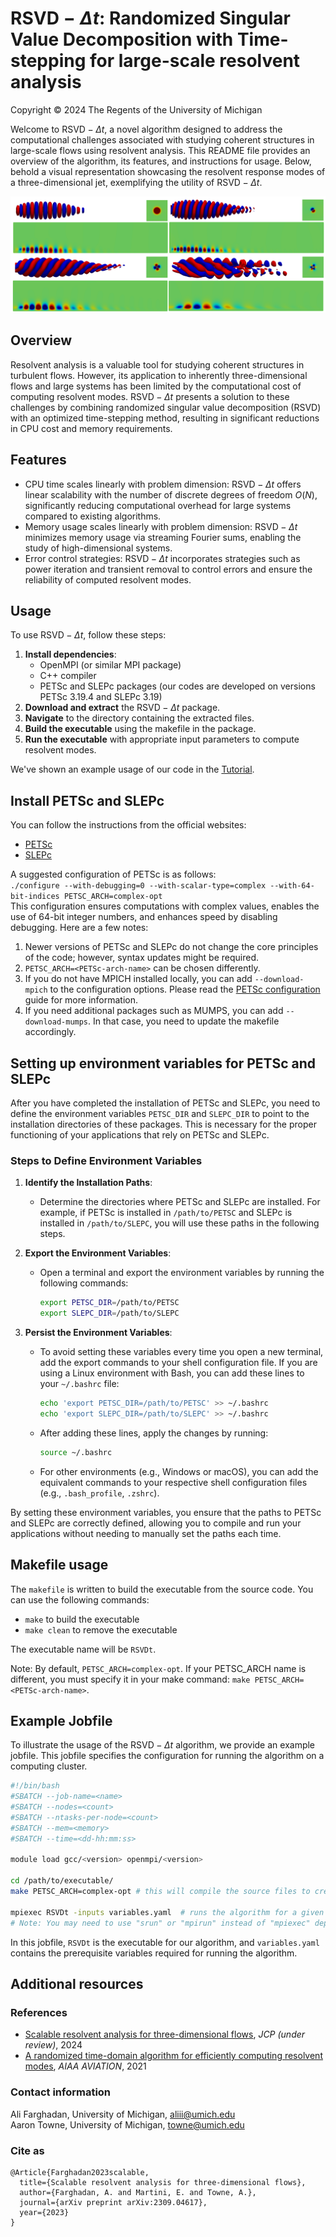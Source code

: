 # $\text{RSVD}-\Delta t$: Randomized Singular Value Decomposition with Time-stepping for large-scale resolvent analysis

Copyright © 2024 The Regents of the University of Michigan

Welcome to $\text{RSVD}-\Delta t$, a novel algorithm designed to address the computational challenges associated with studying coherent structures in large-scale flows using resolvent analysis. This README file provides an overview of the algorithm, its features, and instructions for usage. Below, behold a visual representation showcasing the resolvent response modes of a three-dimensional jet, exemplifying the utility of $\text{RSVD}-\Delta t$.

![ResModes](image.png)

## Overview

Resolvent analysis is a valuable tool for studying coherent structures in turbulent flows. However, its application to inherently three-dimensional flows and large systems has been limited by the computational cost of computing resolvent modes. $\text{RSVD}-\Delta t$ presents a solution to these challenges by combining randomized singular value decomposition (RSVD) with an optimized time-stepping method, resulting in significant reductions in CPU cost and memory requirements.

## Features

* CPU time scales linearly with problem dimension: $\text{RSVD}-\Delta t$ offers linear scalability with the number of discrete degrees of freedom $O(N)$, significantly reducing computational overhead for large systems compared to existing algorithms.
* Memory usage scales linearly with problem dimension: $\text{RSVD}-\Delta t$ minimizes memory usage via streaming Fourier sums, enabling the study of high-dimensional systems.
* Error control strategies: $\text{RSVD}-\Delta t$ incorporates strategies such as power iteration and transient removal to control errors and ensure the reliability of computed resolvent modes.

## Usage

To use $\text{RSVD}-\Delta t$, follow these steps:

1. **Install dependencies**:
	* OpenMPI (or similar MPI package)
	* C++ compiler
	* PETSc and SLEPc packages (our codes are developed on versions PETSc 3.19.4 and SLEPc 3.19)
2. **Download and extract** the $\text{RSVD}-\Delta t$ package.
3. **Navigate** to the directory containing the extracted files.
4. **Build the executable** using the makefile in the package.
5. **Run the executable** with appropriate input parameters to compute resolvent modes.

We've shown an example usage of our code in the [Tutorial](./Tutorial).

## Install PETSc and SLEPc

You can follow the instructions from the official websites:

- [PETSc](https://petsc.org/release/install)
- [SLEPc](https://slepc.upv.es/documentation/instal.htm)

A suggested configuration of PETSc is as follows:\
`./configure --with-debugging=0 --with-scalar-type=complex --with-64-bit-indices PETSC_ARCH=complex-opt`\
This configuration ensures computations with complex values, enables the use of 64-bit integer numbers, and enhances speed by disabling debugging. Here are a few notes:

1. Newer versions of PETSc and SLEPc do not change the core principles of the code; however, syntax updates might be required.
2. `PETSC_ARCH=<PETSc-arch-name>` can be chosen differently.
3. If you do not have MPICH installed locally, you can add `--download-mpich` to the configuration options. Please read the [PETSc configuration](https://petsc.org/main/install/install/) guide for more information.
4. If you need additional packages such as MUMPS, you can add `--download-mumps`. In that case, you need to update the makefile accordingly.

## Setting up environment variables for PETSc and SLEPc

After you have completed the installation of PETSc and SLEPc, you need to define the environment variables `PETSC_DIR` and `SLEPC_DIR` to point to the installation directories of these packages. This is necessary for the proper functioning of your applications that rely on PETSc and SLEPc.

### Steps to Define Environment Variables

1. **Identify the Installation Paths**:
   - Determine the directories where PETSc and SLEPc are installed. For example, if PETSc is installed in `/path/to/PETSC` and SLEPc is installed in `/path/to/SLEPC`, you will use these paths in the following steps.

2. **Export the Environment Variables**:
   - Open a terminal and export the environment variables by running the following commands:
     ```sh
     export PETSC_DIR=/path/to/PETSC
     export SLEPC_DIR=/path/to/SLEPC
     ```

3. **Persist the Environment Variables**:
   - To avoid setting these variables every time you open a new terminal, add the export commands to your shell configuration file. If you are using a Linux environment with Bash, you can add these lines to your `~/.bashrc` file:
     ```sh
     echo 'export PETSC_DIR=/path/to/PETSC' >> ~/.bashrc
     echo 'export SLEPC_DIR=/path/to/SLEPC' >> ~/.bashrc
     ```
   - After adding these lines, apply the changes by running:
     ```sh
     source ~/.bashrc
     ```

   - For other environments (e.g., Windows or macOS), you can add the equivalent commands to your respective shell configuration files (e.g., `.bash_profile`, `.zshrc`).

By setting these environment variables, you ensure that the paths to PETSc and SLEPc are correctly defined, allowing you to compile and run your applications without needing to manually set the paths each time.


## Makefile usage

The `makefile` is written to build the executable from the source code. You can use the following commands:

* `make` to build the executable
* `make clean` to remove the executable

The executable name will be `RSVDt`.

Note: By default, `PETSC_ARCH=complex-opt`. If your PETSC_ARCH name is different, you must specify it in your make command: `make PETSC_ARCH=<PETSc-arch-name>`.

## Example Jobfile

To illustrate the usage of the $\text{RSVD}-\Delta t$ algorithm, we provide an example jobfile. This jobfile specifies the configuration for running the algorithm on a computing cluster.

```bash
#!/bin/bash
#SBATCH --job-name=<name>
#SBATCH --nodes=<count>
#SBATCH --ntasks-per-node=<count>
#SBATCH --mem=<memory>
#SBATCH --time=<dd-hh:mm:ss>

module load gcc/<version> openmpi/<version>

cd /path/to/executable/
make PETSC_ARCH=complex-opt # this will compile the source files to create the executable, or do nothing if the executable is already up-to-date

mpiexec RSVDt -inputs variables.yaml  # runs the algorithm for a given set of variables in variables.yaml file
# Note: You may need to use "srun" or "mpirun" instead of "mpiexec" depending on your installation and/or cluster configurations.
```

In this jobfile, `RSVDt` is the executable for our algorithm, and `variables.yaml` contains the prerequisite variables required for running the algorithm.

## Additional resources

### References

* [Scalable resolvent analysis for three-dimensional flows](https://arxiv.org/pdf/2309.04617.pdf), *JCP (under review)*, 2024
* [A randomized time-domain algorithm for efficiently computing resolvent modes](https://arc.aiaa.org/doi/10.2514/6.2021-2896), *AIAA AVIATION*, 2021

### Contact information

Ali Farghadan, University of Michigan, aliii@umich.edu\
Aaron Towne, University of Michigan, towne@umich.edu

### Cite as

```cite
@Article{Farghadan2023scalable,
  title={Scalable resolvent analysis for three-dimensional flows},
  author={Farghadan, A. and Martini, E. and Towne, A.},
  journal={arXiv preprint arXiv:2309.04617},
  year={2023}
}
```
